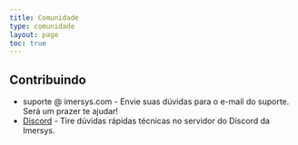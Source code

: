 ```yaml
---
title: Comunidade
type: comunidade
layout: page
toc: true
---
```


## Contribuindo

- suporte @ imersys.com - Envie suas dúvidas para o e-mail do suporte. Será um prazer te ajudar!
- [Discord](https://discord.gg/TZXXG3z) - Tire dúvidas rápidas técnicas no servidor do Discord da Imersys.